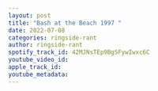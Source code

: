```yaml
---
layout: post
title: "Bash at the Beach 1997 "
date: 2022-07-08
categories: ringside-rant
author: ringside-rant
spotify_track_id: 42MJNsTEp9BgSFywIwxc6C
youtube_video_id: 
apple_track_id: 
youtube_metadata: 
---
```

